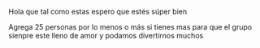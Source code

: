 Hola que tal como estas espero que estés súper bien 

Agrega 25 personas por lo menos o más si tienes mas para que el grupo sienpre este lleno de amor y podamos divertirnos muchos 
